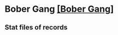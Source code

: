 # Bober Gang [[Bober Gang]](https://docs.google.com/spreadsheets/d/1EEu_e_5BJhZ9LszXMi7MB2siy_0digEP-4VFzrdNRKM)
## Stat files of records